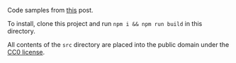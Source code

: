 Code samples from [this](https://medium.com/@JosephJnk/a-brief-introduction-to-recursion-schemes-6192e55758be) post.

To install, clone this project and run `npm i && npm run build` in this directory.

All contents of the `src` directory are placed into the public domain under the [CC0 license](https://creativecommons.org/share-your-work/public-domain/cc0/).
